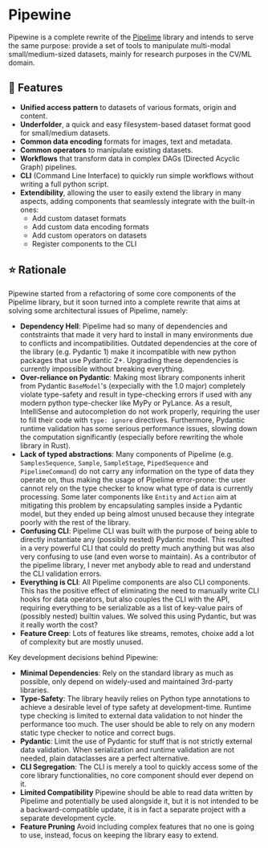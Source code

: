 # Pipewine

Pipewine is a complete rewrite of the [Pipelime](https://github.com/eyecan-ai/pipelime-python.git) library and intends to serve the same purpose: provide a set of tools to manipulate multi-modal small/medium-sized datasets, mainly for research purposes in the CV/ML domain.

## 🚀 Features

- **Unified access pattern** to datasets of various formats, origin and content.
- **Underfolder**, a quick and easy filesystem-based dataset format good for small/medium datasets.
- **Common data encoding** formats for images, text and metadata.
- **Common operators** to manipulate existing datasets.
- **Workflows** that transform data in complex DAGs (Directed Acyclic Graph) pipelines.
- **CLI** (Command Line Interface) to quickly run simple workflows without writing a full python script.
- **Extendibility**, allowing the user to easily extend the library in many aspects, adding components that seamlessly integrate with the built-in ones:
    - Add custom dataset formats
    - Add custom data encoding formats
    - Add custom operators on datasets
    - Register components to the CLI

## ⭐️ Rationale

Pipewine started from a refactoring of some core components of the Pipelime library, but it soon turned into a complete rewrite that aims at solving some architectural issues of Pipelime, namely:

- **Dependency Hell**: Pipelime had so many of dependencies and contstraints that made it very hard to install in many environments due to conflicts and incompatibilities. Outdated dependencies at the core of the library (e.g. Pydantic 1) make it incompatible with new python packages that use Pydantic 2+. Upgrading these dependencies is currently impossible without breaking everything.
- **Over-reliance on Pydantic**: Making most library components inherit from Pydantic `BaseModel`'s (expecially with the 1.0 major) completely violate type-safety and result in type-checking errors if used with any modern python type-checker like MyPy or PyLance. As a result, IntelliSense and autocompletion do not work properly, requiring the user to fill their code with `type: ignore` directives. Furthermore, Pydantic runtime validation has some serious performance issues, slowing down the computation significantly (especially before rewriting the whole library in Rust).
- **Lack of typed abstractions**: Many components of Pipelime (e.g. `SamplesSequence`, `Sample`, `SampleStage`, `PipedSequence` and `PipelimeCommand`) do not carry any information on the type of data they operate on, thus making the usage of Pipelime error-prone: the user cannot rely on the type checker to know what type of data is currently processing. Some later components like `Entity` and `Action` aim at mitigating this problem by encapsulating samples inside a Pydantic model, but they ended up being almost unused because they integrate poorly with the rest of the library.
- **Confusing CLI**: Pipelime CLI was built with the purpose of being able to directly instantiate any (possibly nested) Pydantic model. This resulted in a very powerful CLI that could do pretty much anything but was also very confusing to use (and even worse to maintain). As a contributor of the pipelime library, I never met anybody able to read and understand the CLI validation errors.
- **Everything is CLI**: All Pipelime components are also CLI components. This has the positive effect of eliminating the need to manually write CLI hooks for data operators, but also couples the CLI with the API, requiring everything to be serializable as a list of key-value pairs of (possibly nested) builtin values. We solved this using Pydantic, but was it really worth the cost?
- **Feature Creep**: Lots of features like streams, remotes, choixe add a lot of complexity but are mostly unused. 

Key development decisions behind Pipewine:

- **Minimal Dependencies**: Rely on the standard library as much as possible, only depend on widely-used and maintained 3rd-party libraries. 
- **Type-Safety**: The library heavily relies on Python type annotations to achieve a desirable level of type safety at development-time. Runtime type checking is limited to external data validation to not hinder the performance too much. The user should be able to rely on any modern static type checker to notice and correct bugs. 
- **Pydantic**: Limit the use of Pydantic for stuff that is not strictly external data validation. When serialization and runtime validation are not needed, plain dataclasses are a perfect alternative.
- **CLI Segregation**: The CLI is merely a tool to quickly access some of the core library functionalities, no core component should ever depend on it. 
- **Limited Compatibility** Pipewine should be able to read data written by Pipelime and potentially be used alongside it, but it is not intended to be a backward-compatible update, it is in fact a separate project with a separate development cycle.
- **Feature Pruning** Avoid including complex features that no one is going to use, instead, focus on keeping the library easy to extend. 